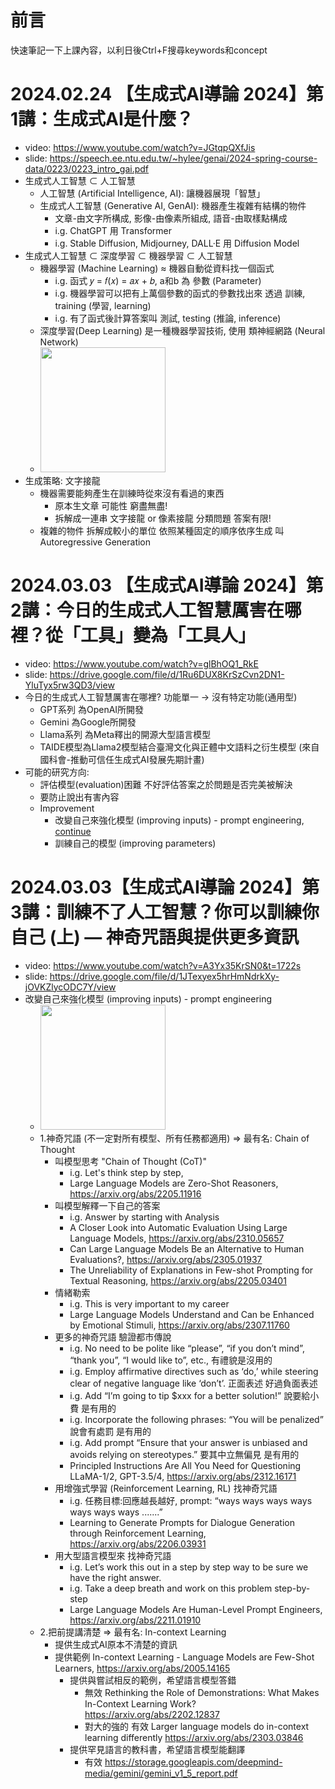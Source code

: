 # 前言
快速筆記一下上課內容，以利日後Ctrl+F搜尋keywords和concept

# 2024.02.24 【生成式AI導論 2024】第1講：生成式AI是什麼？ 
- video: https://www.youtube.com/watch?v=JGtqpQXfJis
- slide: https://speech.ee.ntu.edu.tw/~hylee/genai/2024-spring-course-data/0223/0223_intro_gai.pdf
- 生成式人工智慧 ⊂ 人工智慧
  - 人工智慧 (Artificial Intelligence, AI): 讓機器展現「智慧」
  - 生成式人工智慧 (Generative AI, GenAI): 機器產生複雜有結構的物件
    - 文章-由文字所構成, 影像-由像素所組成, 語音-由取樣點構成
    - i.g. ChatGPT 用 Transformer
    - i.g. Stable Diffusion, Midjourney, DALL·E 用 Diffusion Model
- 生成式人工智慧 ⊂ 深度學習 ⊂ 機器學習 ⊂ 人工智慧
  - 機器學習 (Machine Learning) ≈ 機器自動從資料找一個函式
    - i.g. 函式 𝑦 = 𝑓(𝑥) = 𝑎𝑥 + 𝑏, a和b 為 參數 (Parameter)
    - i.g. 機器學習可以把有上萬個參數的函式的參數找出來 透過 訓練, training (學習, learning)
    - i.g. 有了函式後計算答案叫 測試, testing (推論, inference)
  - 深度學習(Deep Learning) 是一種機器學習技術, 使用 類神經網路 (Neural Network)
  - <img src="https://i.imgur.com/QTlrJ3k.png" height=200/>
- 生成策略: 文字接龍 
  - 機器需要能夠產生在訓練時從來沒有看過的東西
    - 原本生文章 可能性 窮盡無盡!
    - 拆解成一連串 文字接龍 or 像素接龍 分類問題 答案有限!
  - 複雜的物件 拆解成較小的單位 依照某種固定的順序依序生成 叫Autoregressive Generation

# 2024.03.03 【生成式AI導論 2024】第2講：今日的生成式人工智慧厲害在哪裡？從「工具」變為「工具人」 
- video: https://www.youtube.com/watch?v=glBhOQ1_RkE
- slide: https://drive.google.com/file/d/1Ru6DUX8KrSzCvn2DN1-YluTyx5rw3QD3/view
- 今日的生成式人工智慧厲害在哪裡? 功能單一 -> 沒有特定功能(通用型)
  - GPT系列 為OpenAI所開發
  - Gemini 為Google所開發
  - Llama系列 為Meta釋出的開源大型語言模型
  - TAIDE模型為Llama2模型結合臺灣文化與正體中文語料之衍生模型 (來自國科會-推動可信任生成式AI發展先期計畫)
- 可能的研究方向:
  - 評估模型(evaluation)困難 不好評估答案之於問題是否完美被解決
  - 要防止說出有害內容
  - Improvement
    - 改變自己來強化模型 (improving inputs) - prompt engineering, [continue](https://github.com/shannon112/MareepLearning/blob/master/GenerativeAI_Notes.md#20240303%E7%94%9F%E6%88%90%E5%BC%8Fai%E5%B0%8E%E8%AB%96-2024%E7%AC%AC3%E8%AC%9B%E8%A8%93%E7%B7%B4%E4%B8%8D%E4%BA%86%E4%BA%BA%E5%B7%A5%E6%99%BA%E6%85%A7%E4%BD%A0%E5%8F%AF%E4%BB%A5%E8%A8%93%E7%B7%B4%E4%BD%A0%E8%87%AA%E5%B7%B1-%E4%B8%8A--%E7%A5%9E%E5%A5%87%E5%92%92%E8%AA%9E%E8%88%87%E6%8F%90%E4%BE%9B%E6%9B%B4%E5%A4%9A%E8%B3%87%E8%A8%8A)
    - 訓練自己的模型 (improving parameters)

# 2024.03.03【生成式AI導論 2024】第3講：訓練不了人工智慧？你可以訓練你自己 (上) — 神奇咒語與提供更多資訊 
- video: https://www.youtube.com/watch?v=A3Yx35KrSN0&t=1722s
- slide: https://drive.google.com/file/d/1JTexyex5hrHmNdrkXy-jOVKZlycODC7Y/view
- 改變自己來強化模型 (improving inputs) - prompt engineering
  - <img src="https://i.imgur.com/EekRhP4.png" height=200>
  - 1.神奇咒語 (不一定對所有模型、所有任務都適用) => 最有名: Chain of Thought 
    - 叫模型思考 "Chain of Thought (CoT)"
      - i.g. Let's think step by step, 
      - Large Language Models are Zero-Shot Reasoners, https://arxiv.org/abs/2205.11916
    - 叫模型解釋一下自己的答案
      - i.g. Answer by starting with Analysis 
      - A Closer Look into Automatic Evaluation Using Large Language Models, https://arxiv.org/abs/2310.05657
      - Can Large Language Models Be an Alternative to Human Evaluations?, https://arxiv.org/abs/2305.01937
      - The Unreliability of Explanations in Few-shot Prompting for Textual Reasoning, https://arxiv.org/abs/2205.03401
    - 情緒勒索
      - i.g. This is very important to my career 
      - Large Language Models Understand and Can be Enhanced by Emotional Stimuli, https://arxiv.org/abs/2307.11760
    - 更多的神奇咒語 驗證都市傳說
      - i.g. No need to be polite like “please”, “if you don’t mind”, “thank you”, “I would like to”, etc., 有禮貌是沒用的
      - i.g. Employ affirmative directives such as ‘do,’ while steering clear of negative language like ‘don’t’. 正面表述 好過負面表述
      - i.g. Add “I’m going to tip $xxx for a better solution!” 說要給小費 是有用的
      - i.g. Incorporate the following phrases: “You will be penalized” 說會有處罰 是有用的
      - i.g. Add prompt “Ensure that your answer is unbiased and avoids relying on stereotypes.” 要其中立無偏見 是有用的
      - Principled Instructions Are All You Need for Questioning LLaMA-1/2, GPT-3.5/4, https://arxiv.org/abs/2312.16171
    - 用增強式學習 (Reinforcement Learning, RL) 找神奇咒語
      - i.g. 任務目標:回應越長越好, prompt: “ways ways ways ways ways ways ways .......”
      - Learning to Generate Prompts for Dialogue Generation through Reinforcement Learning, https://arxiv.org/abs/2206.03931
    - 用大型語言模型來 找神奇咒語
      - i.g. Let’s work this out in a step by step way to be sure we have the right answer. 
      - i.g. Take a deep breath and work on this problem step-by-step  
      - Large Language Models Are Human-Level Prompt Engineers, https://arxiv.org/abs/2211.01910
  - 2.把前提講清楚 => 最有名: In-context Learning
    - 提供生成式AI原本不清楚的資訊
    - 提供範例 In-context Learning - Language Models are Few-Shot Learners, https://arxiv.org/abs/2005.14165
      - 提供與嘗試相反的範例，希望語言模型答錯
        - 無效 Rethinking the Role of Demonstrations: What Makes In-Context Learning Work? https://arxiv.org/abs/2202.12837
        - 對大的強的 有效 Larger language models do in-context learning differently https://arxiv.org/abs/2303.03846
      - 提供罕見語言的教科書，希望語言模型能翻譯
        - 有效 https://storage.googleapis.com/deepmind-media/gemini/gemini_v1_5_report.pdf

